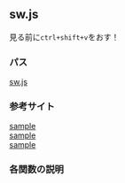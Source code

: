 ## sw.js

見る前に`ctrl+shift+v`をおす！

### パス

[sw.js](../public/sw.js)

### 参考サイト

[sample](https://32877.info/view/how-to-PWA-with-Push-Notification-01)  
[sample](https://qiita.com/y_fujieda/items/f9e765ac9d89ba241154)  
[sample](https://developers.google.com/web/fundamentals/codelabs/your-first-pwapp/?hl=ja)

### 各関数の説明
